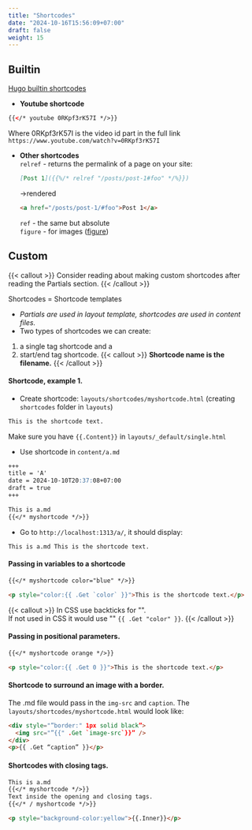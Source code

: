 ```yaml
---
title: "Shortcodes"
date: "2024-10-16T15:56:09+07:00"
draft: false
weight: 15
---
```


## Builtin

[Hugo builtin shortcodes](https://gohugo.io/content-management/shortcodes/#using-shortcodes)

- **Youtube shortcode**

```html
{{</* youtube 0RKpf3rK57I */>}}
```

Where 0RKpf3rK57I is the video id part in the full link `https://www.youtube.com/watch?v=0RKpf3rK57I`

- **Other shortcodes**
  <br/>
  `relref` - returns the permalink of a page on your site:

  ```markdown
  [Post 1]({{%/* relref "/posts/post-1#foo" */%}})
  ```

  ->rendered

  ```html
  <a href="/posts/post-1/#foo">Post 1</a>
  ```

  `ref` - the same but absolute
  <br/>
  `figure` - for images ([figure](https://gohugo.io/content-management/shortcodes/#figure))

## Custom

{{< callout >}}
Consider reading about making custom shortcodes after reading the Partials section.
{{< /callout >}}

Shortcodes = Shortcode templates

- _Partials are used in layout template, shortcodes are used in content files._
- Two types of shortcodes we can create:

1. a single tag shortcode and a
2. start/end tag shortcode.
   {{< callout >}}
   **Shortcode name is the filename.**
   {{< /callout >}}

#### Shortcode, example 1.

- Create shortcode: `layouts/shortcodes/myshortcode.html` (creating `shortcodes` folder in `layouts`)

```html
This is the shortcode text.
```

Make sure you have `{{.Content}}` in `layouts/_default/single.html`

- Use shortcode in `content/a.md`

```markdown
+++
title = 'A'
date = 2024-10-10T20:37:08+07:00
draft = true
+++

This is a.md
{{</* myshortcode */>}}
```

- Go to `http://localhost:1313/a/`, it should display:

```
This is a.md This is the shortcode text.
```

#### Passing in variables to a shortcode

```markdown {filename="content/a.md"}
{{</* myshortcode color="blue" */>}}
```

```html {filename="layouts/shortcodes/myshortcode.html"}
<p style="color:{{ .Get `color` }}">This is the shortcode text.</p>
```

{{< callout >}}
In CSS use backticks for "".
<br/>
If not used in CSS it would use "" `{{ .Get "color" }}`.
{{< /callout >}}

#### Passing in positional parameters.

```markdown {filename="content/a.md"}
{{</* myshortcode orange */>}}
```

```html {filename="layouts/shortcodes/myshortcode.html"}
<p style="color:{{ .Get 0 }}">This is the shortcode text.</p>
```

#### Shortcode to surround an image with a border.

The .md file would pass in the `img-src` and `caption`.
The `layouts/shortcodes/myshortcode.html` would look like:

```html
<div style="”border:" 1px solid black”>
  <img src="”{{" .Get `image-src`}}” />
</div>
<p>{{ .Get “caption” }}</p>
```

#### Shortcodes with closing tags.

```markdown {filename="content/a.md"}
This is a.md
{{</* myshortcode */>}}
Text inside the opening and closing tags.
{{</* / myshortcode */>}}
```

```html {filename="layouts/shortcodes/myshortcode.html"}
<p style="background-color:yellow">{{.Inner}}</p>
```
